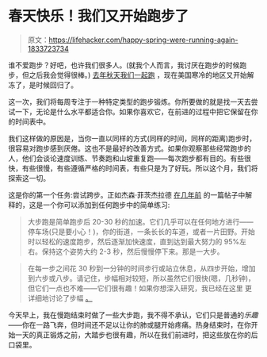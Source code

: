 # 春天快乐！我们又开始跑步了

> 原文：<https://lifehacker.com/happy-spring-were-running-again-1833723734>

谁不爱跑步？好吧，也许我们很多人。(就我个人而言，我讨厌在跑步的时候跑步，但之后我会觉得很棒。) [去年秋天我们一起跑](https://vitals.lifehacker.com/this-september-lets-run-or-walk-1828699683) ，现在美国寒冷的地区又开始解冻了，是时候回归了。



这一次，我们将每周专注于一种特定类型的跑步锻炼。你所要做的就是找一天去尝试一下，无论是什么水平都适合你。如果你喜欢它，在前进的过程中把它保留在你的时间表中。

我们这样做的原因是，当你一直以同样的方式(同样的时间，同样的距离)跑步时，很容易对跑步感到厌倦。这也不是最好的改善方式。如果你观察那些经常跑步的人，他们会谈论速度训练、节奏跑和山坡重复跑——每次跑步都有目的。有些很快，有些很慢，有些遵循严格的时间表，有些只是为了好玩。所以这个月，我们将探索这一切。

这是你的第一个任务:尝试跨步。正如杰森·菲茨杰拉德 [在几年前](https://lifehacker.com/four-actionable-ways-to-start-improving-your-running-1646285696) 的一篇帖子中解释的，这是一个你可以添加到任何跑步中的简单练习:

> 大步跑是简单跑步后 20-30 秒的加速。它们几乎可以在任何地方进行——停车场(只是要小心！)，你的街道，一条长长的车道，或者一片田野。开始时以轻松的速度跑步，然后逐渐加快速度，直到达到最大努力的 95%左右。保持这个姿势大约 2-3 秒，然后慢慢停下来。那是一大步。

> 在每一步之间花 30 秒到一分钟的时间步行或站立休息，从四步开始，增加到六步或八步。请记住，步幅相对较短，所以虽然它们很快(嗯，几秒钟)，但它们一点也不难——它们很有趣！如果你想深入研究，我已经在这里 更详细地讨论了步幅 [。](http://strengthrunning.com/2012/10/what-are-strides/)

今天早上，我在慢跑结束时做了一些大步跑，我不得不承认，它们只是普通的*乐趣*——你在一路飞奔，但时间还不足以让你的肺或腿开始疼痛。热身结束时，在你开始一天的真正锻炼之前，大踏步也很有趣，所以在我们前进时，把这些放在你的后口袋里。